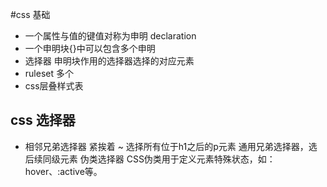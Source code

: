 #css 基础

- 一个属性与值的键值对称为申明 declaration
- 一个申明块{}中可以包含多个申明
- 选择器 申明块作用的选择器选择的对应元素
- ruleset 多个 
- css层叠样式表

## css 选择器
+ 相邻兄弟选择器 紧挨着
~ 选择所有位于h1之后的p元素 
   通用兄弟选择器，选后续同级元素
伪类选择器
CSS伪类用于定义元素特殊状态，如：hover、:active等。